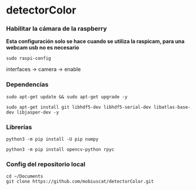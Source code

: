 # detectorColor


### Habilitar la cámara de la raspberry
__Esta configuración solo se hace cuando se utiliza la raspicam, para una webcam usb no es necesario__
```
sudo raspi-config
```
interfaces -> camera -> enable


### Dependencias
```
sudo apt-get update && sudo apt-get upgrade -y
```
```
sudo apt-get install git libhdf5-dev libhdf5-serial-dev libatlas-base-dev libjasper-dev -y
```


### Librerías
```
python3 -m pip install -U pip numpy
```
```
python3 -m pip install opencv-python rpyc
```


### Config del repositorio local
```
cd ~/Documents
git clone https://github.com/mobiuscat/detectorColor.git
```
